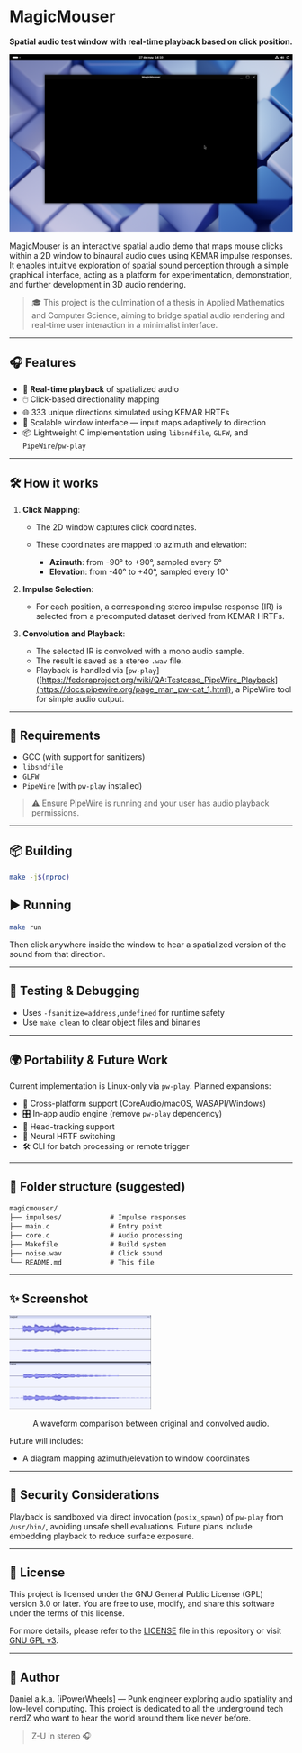 # MagicMouser

**Spatial audio test window with real-time playback based on click position.**

![screenshot placeholder](https://github.com/iPowerWheels/MagicMouser/blob/main/screenshot.png)

MagicMouser is an interactive spatial audio demo that maps mouse clicks within a 2D window to binaural audio cues using KEMAR impulse responses. It enables intuitive exploration of spatial sound perception through a simple graphical interface, acting as a platform for experimentation, demonstration, and further development in 3D audio rendering.

> 🎓 This project is the culmination of a thesis in Applied Mathematics and Computer Science, aiming to bridge spatial audio rendering and real-time user interaction in a minimalist interface.

---

## 🎧 Features

* 🚀 **Real-time playback** of spatialized audio
* 🖱️ Click-based directionality mapping
* 🌐 333 unique directions simulated using KEMAR HRTFs
* 📏 Scalable window interface — input maps adaptively to direction
* 📦 Lightweight C implementation using `libsndfile`, `GLFW`, and `PipeWire`/`pw-play`

---

## 🛠️ How it works

1. **Click Mapping**:

   * The 2D window captures click coordinates.
   * These coordinates are mapped to azimuth and elevation:

     * **Azimuth**: from -90° to +90°, sampled every 5°
     * **Elevation**: from -40° to +40°, sampled every 10°

2. **Impulse Selection**:

   * For each position, a corresponding stereo impulse response (IR) is selected from a precomputed dataset derived from KEMAR HRTFs.

3. **Convolution and Playback**:

   * The selected IR is convolved with a mono audio sample.
   * The result is saved as a stereo `.wav` file.
   * Playback is handled via [`pw-play`]([https://fedoraproject.org/wiki/QA:Testcase_PipeWire_Playback](https://docs.pipewire.org/page_man_pw-cat_1.html), a PipeWire tool for simple audio output.

---

## 🔧 Requirements

* GCC (with support for sanitizers)
* `libsndfile`
* `GLFW`
* `PipeWire` (with `pw-play` installed)

> ⚠️ Ensure PipeWire is running and your user has audio playback permissions.

---

## 📦 Building

```bash
make -j$(nproc)
```

## ▶️ Running

```bash
make run
```

Then click anywhere inside the window to hear a spatialized version of the sound from that direction.

---

## 🧪 Testing & Debugging

* Uses `-fsanitize=address,undefined` for runtime safety
* Use `make clean` to clear object files and binaries

---

## 🌍 Portability & Future Work

Current implementation is Linux-only via `pw-play`. Planned expansions:

* 🎯 Cross-platform support (CoreAudio/macOS, WASAPI/Windows)
* 🎛️ In-app audio engine (remove `pw-play` dependency)
* 📡 Head-tracking support
* 🧠 Neural HRTF switching
* 🛠️ CLI for batch processing or remote trigger

---

## 📁 Folder structure (suggested)

```
magicmouser/
├── impulses/            # Impulse responses
├── main.c               # Entry point
├── core.c               # Audio processing
├── Makefile             # Build system
├── noise.wav            # Click sound
└── README.md            # This file
```

---

## ✨ Screenshot

<img src="https://github.com/iPowerWheels/MagicMouser/raw/main/original_vs_convolved.png" alt="A waveform comparison between original and convolved audio" style="width: 50%;">

<p style="text-align: center;">A waveform comparison between original and convolved audio.</p>

Future will includes:

* A diagram mapping azimuth/elevation to window coordinates

---

## 🔐 Security Considerations

Playback is sandboxed via direct invocation (`posix_spawn`) of `pw-play` from `/usr/bin/`, avoiding unsafe shell evaluations. Future plans include embedding playback to reduce surface exposure.

---

## 📜 License

This project is licensed under the GNU General Public License (GPL) version 3.0 or later. You are free to use, modify, and share this software under the terms of this license.

For more details, please refer to the [LICENSE](LICENSE) file in this repository or visit [GNU GPL v3](https://www.gnu.org/licenses/gpl-3.0.html).

---

## 🧠 Author

Daniel a.k.a. \[iPowerWheels] — Punk engineer exploring audio spatiality and low-level computing. This project is dedicated to all the underground tech nerdZ who want to hear the world around them like never before.

> Z-U in stereo 🎧
